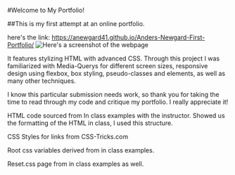 #Welcome to My Portfolio!

##This is my first attempt at an online portfolio. 

here's the link: https://anewgard41.github.io/Anders-Newgard-First-Portfolio/
![Here's a screenshot of the webpage ](.assets/images/portfolioscreenshot.JPG)

It features stylizing HTML with advanced CSS. 
Through this project I was familiarized with Media-Querys for different screen sizes, responsive design using flexbox, box styling, pseudo-classes and elements, as well as many other techniques. 

I know this particular submission needs work, so thank you for taking the time to read through my code and critique my portfolio. I really appreciate it! 

HTML code sourced from In class examples with the instructor. Showed us the formatting of the HTML in class, I used this structure. 

CSS Styles for links from CSS-Tricks.com

Root css variables derived from in class examples. 

Reset.css page from in class examples as well. 




